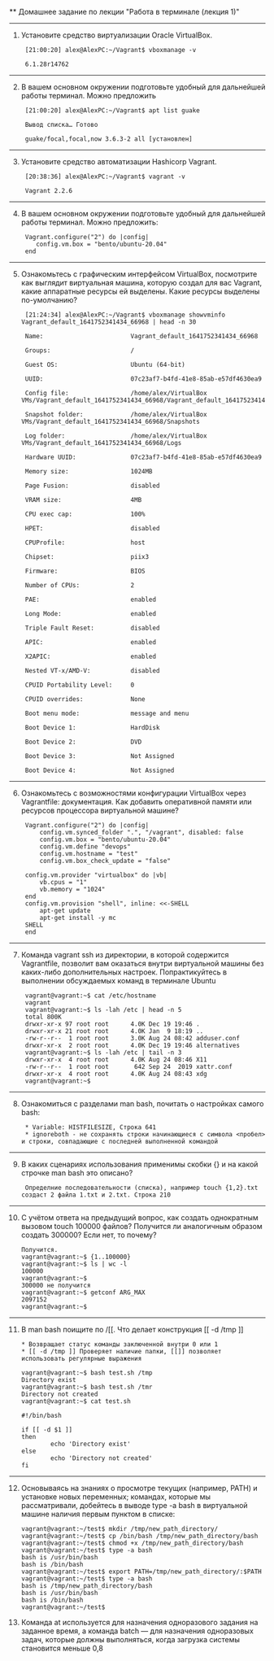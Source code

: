 ** Домашнее задание по лекции "Работа в терминале (лекция 1)"

---

1. Установите средство виртуализации Oracle VirtualBox.

		[21:00:20] alex@AlexPC:~/Vagrant$ vboxmanage -v

		6.1.28r14762

---

2. В вашем основном окружении подготовьте удобный для дальнейшей работы терминал. Можно предложить

		[21:00:20] alex@AlexPC:~/Vagrant$ apt list guake

		Вывод списка… Готово

		guake/focal,focal,now 3.6.3-2 all [установлен]

---

3. Установите средство автоматизации Hashicorp Vagrant.

		[20:38:36] alex@AlexPC:~/Vagrant$ vagrant -v

		Vagrant 2.2.6
---

4. В вашем основном окружении подготовьте удобный для дальнейшей работы терминал. Можно предложить:

		Vagrant.configure("2") do |config|
		   config.vm.box = "bento/ubuntu-20.04"
		end

---

5. Ознакомьтесь с графическим интерфейсом VirtualBox, посмотрите как выглядит виртуальная машина, которую создал для вас Vagrant, какие аппаратные ресурсы ей выделены. Какие ресурсы выделены по-умолчанию?
	
		[21:24:34] alex@AlexPC:~/Vagrant$ vboxmanage showvminfo Vagrant_default_1641752341434_66968 | head -n 30
	
		Name:                        Vagrant_default_1641752341434_66968
	
		Groups:                      /

		Guest OS:                    Ubuntu (64-bit)

		UUID:                        07c23af7-b4fd-41e8-85ab-e57df4630ea9

		Config file:                 /home/alex/VirtualBox VMs/Vagrant_default_1641752341434_66968/Vagrant_default_1641752341434_66968.vbox

		Snapshot folder:             /home/alex/VirtualBox VMs/Vagrant_default_1641752341434_66968/Snapshots

		Log folder:                  /home/alex/VirtualBox VMs/Vagrant_default_1641752341434_66968/Logs

		Hardware UUID:               07c23af7-b4fd-41e8-85ab-e57df4630ea9

		Memory size:                 1024MB

		Page Fusion:                 disabled

		VRAM size:                   4MB

		CPU exec cap:                100%

		HPET:                        disabled

		CPUProfile:                  host

		Chipset:                     piix3

		Firmware:                    BIOS

		Number of CPUs:              2

		PAE:                         enabled

		Long Mode:                   enabled

		Triple Fault Reset:          disabled

		APIC:                        enabled

		X2APIC:                      enabled

		Nested VT-x/AMD-V:           disabled

		CPUID Portability Level:     0

		CPUID overrides:             None

		Boot menu mode:              message and menu

		Boot Device 1:               HardDisk

		Boot Device 2:               DVD

		Boot Device 3:               Not Assigned

		Boot Device 4:               Not Assigned

---

6. Ознакомьтесь с возможностями конфигурации VirtualBox через Vagrantfile: документация. Как добавить оперативной памяти или ресурсов процессора виртуальной машине?

		Vagrant.configure("2") do |config|
	   		config.vm.synced_folder ".", "/vagrant", disabled: false
	   		config.vm.box = "bento/ubuntu-20.04"
	   		config.vm.define "devops"
	   		config.vm.hostname = "test"
	   		config.vm.box_check_update = "false"
	
	   	config.vm.provider "virtualbox" do |vb|
	    	vb.cpus = "1"
	     	vb.memory = "1024"
	   	end
	   	config.vm.provision "shell", inline: <<-SHELL
	     	apt-get update
	     	apt-get install -y mc
	   	SHELL
		end

---

7. Команда vagrant ssh из директории, в которой содержится Vagrantfile, позволит вам оказаться внутри виртуальной машины без каких-либо дополнительных настроек. Попрактикуйтесь в выполнении обсуждаемых команд в терминале Ubuntu

		vagrant@vagrant:~$ cat /etc/hostname 
		vagrant
		vagrant@vagrant:~$ ls -lah /etc | head -n 5
		total 800K
		drwxr-xr-x 97 root root      4.0K Dec 19 19:46 .
		drwxr-xr-x 21 root root      4.0K Jan  9 18:19 ..
		-rw-r--r--  1 root root      3.0K Aug 24 08:42 adduser.conf
		drwxr-xr-x  2 root root      4.0K Dec 19 19:46 alternatives
		vagrant@vagrant:~$ ls -lah /etc | tail -n 3
		drwxr-xr-x  4 root root      4.0K Aug 24 08:46 X11
		-rw-r--r--  1 root root       642 Sep 24  2019 xattr.conf
		drwxr-xr-x  4 root root      4.0K Aug 24 08:43 xdg
		vagrant@vagrant:~$ 

---

8. Ознакомиться с разделами man bash, почитать о настройках самого bash:

		* Variable: HISTFILESIZE, Строка 641
		* ignoreboth - не сохранять строки начинающиеся с символа <пробел> и строки, совпадающие с последней выполненной командой

---

9. В каких сценариях использования применимы скобки {} и на какой строчке man bash это описано?
	
		Определние последовательности (списка), например touch {1,2}.txt создаст 2 файла 1.txt и 2.txt. Строка 210

---

10. С учётом ответа на предыдущий вопрос, как создать однократным вызовом touch 100000 файлов? Получится ли аналогичным образом создать 300000? Если нет, то почему?
	
		Получится.
		vagrant@vagrant:~$ {1..100000}
		vagrant@vagrant:~$ ls | wc -l
		100000
		vagrant@vagrant:~$
		300000 не получится
		vagrant@vagrant:~$ getconf ARG_MAX
		2097152
		vagrant@vagrant:~$ 

---

11. В man bash поищите по /\[\[. Что делает конструкция [[ -d /tmp ]]
		
		* Возвращает статус команды заключенной внутри 0 или 1
		* [[ -d /tmp ]] Проверяет наличие папки, [[]] позволяет использовать регулярные выражения

		vagrant@vagrant:~$ bash test.sh /tmp
		Directory exist
		vagrant@vagrant:~$ bash test.sh /tmr
		Directory not created
		vagrant@vagrant:~$ cat test.sh 

		#!/bin/bash

		if [[ -d $1 ]]
		then
				echo 'Directory exist'
		else
				echo 'Directory not created'
		fi
	
---

12. Основываясь на знаниях о просмотре текущих (например, PATH) и установке новых переменных; командах, которые мы рассматривали, добейтесь в выводе type -a bash в виртуальной машине наличия первым пунктом в списке:

		vagrant@vagrant:~/test$ mkdir /tmp/new_path_directory/
		vagrant@vagrant:~/test$ cp /bin/bash /tmp/new_path_directory/bash
		vagrant@vagrant:~/test$ chmod +x /tmp/new_path_directory/bash
		vagrant@vagrant:~/test$ type -a bash
		bash is /usr/bin/bash
		bash is /bin/bash
		vagrant@vagrant:~/test$ export PATH=/tmp/new_path_directory/:$PATH
		vagrant@vagrant:~/test$ type -a bash
		bash is /tmp/new_path_directory/bash
		bash is /usr/bin/bash
		bash is /bin/bash
		vagrant@vagrant:~/test$ 
 

13. Команда at используется для назначения одноразового задания на заданное время, а команда batch — для назначения одноразовых задач, которые должны выполняться, когда загрузка системы становится меньше 0,8
